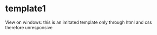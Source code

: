 # template1
View on windows: this is an imitated template only through html and css therefore unresponsive
